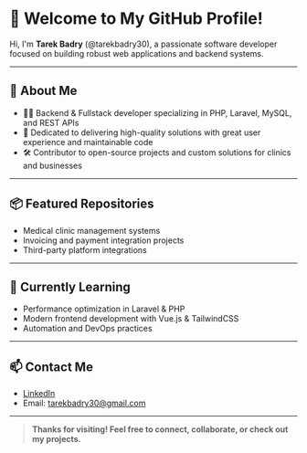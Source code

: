 # 👋 Welcome to My GitHub Profile!

Hi, I'm **Tarek Badry** (@tarekbadry30), a passionate software developer focused on building robust web applications and backend systems.

---

## 💼 About Me
- 🧑‍💻 Backend & Fullstack developer specializing in PHP, Laravel, MySQL, and REST APIs
- 🚀 Dedicated to delivering high-quality solutions with great user experience and maintainable code
- 🛠 Contributor to open-source projects and custom solutions for clinics and businesses

---

## 📦 Featured Repositories
- Medical clinic management systems
- Invoicing and payment integration projects
- Third-party platform integrations

---

## 🌱 Currently Learning
- Performance optimization in Laravel & PHP
- Modern frontend development with Vue.js & TailwindCSS
- Automation and DevOps practices

---

## 📫 Contact Me
- [LinkedIn](https://www.linkedin.com/in/tarek-badry-25441614a/)
- Email: tarekbadry30@gmail.com

---

> **Thanks for visiting! Feel free to connect, collaborate, or check out my projects.**
